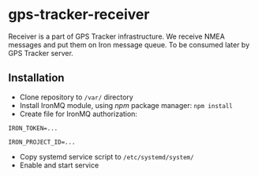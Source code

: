 gps-tracker-receiver
====================

Receiver is a part of GPS Tracker infrastructure. We receive NMEA messages and put them on Iron message queue. To be consumed later by GPS Tracker server.

Installation
------------
* Clone repository to `/var/` directory
*  Install IronMQ module, using *npm* package manager:
  `npm install`
*  Create file for IronMQ authorization:
  ```
  IRON_TOKEN=...

  IRON_PROJECT_ID=...
  ```
*  Copy systemd service script to `/etc/systemd/system/`
*  Enable and start service

